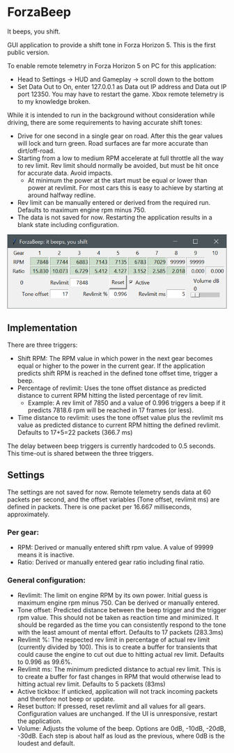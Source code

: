 # ForzaBeep
It beeps, you shift.

GUI application to provide a shift tone in Forza Horizon 5. This is the first public version.

To enable remote telemetry in Forza Horizon 5 on PC for this application: 
- Head to Settings -> HUD and Gameplay -> scroll down to the bottom
- Set Data Out to On, enter 127.0.0.1 as Data out IP address and Data out IP port 12350. You may have to restart the game. Xbox remote telemetry is to my knowledge broken.

While it is intended to run in the background without consideration while driving, there are some requirements to having accurate shift tones:
- Drive for one second in a single gear on road. After this the gear values will lock and turn green. Road surfaces are far more accurate than dirt/off-road.
- Starting from a low to medium RPM accelerate at full throttle all the way to rev limit. Rev limit should normally be avoided, but must be hit once for accurate data. Avoid impacts.
  - At minimum the power at the start must be equal or lower than power at revlimit. For most cars this is easy to achieve by starting at around halfway redline.
- Rev limit can be manually entered or derived from the required run. Defaults to maximum engine rpm minus 750.
- The data is not saved for now. Restarting the application results in a blank state including configuration.

![example v0.1 BMW M5 2018](images/sample-BMW-M5-2018-3.png)

## Implementation
There are three triggers:
- Shift RPM: The RPM value in which power in the next gear becomes equal or higher to the power in the current gear. If the application predicts shift RPM is reached in the defined tone offset time, trigger a beep.
- Percentage of revlimit: Uses the tone offset distance as predicted distance to current RPM hitting the listed percentage of rev limit.
  - Example: A rev limit of 7850 and a value of 0.996 triggers a beep if it predicts 7818.6 rpm will be reached in 17 frames (or less).
- Time distance to revlimit: uses the tone offset value plus the revlimit ms value as predicted distance to current RPM hitting the defined revlimit. Defaults to 17+5=22 packets (366.7 ms)

The delay between beep triggers is currently hardcoded to 0.5 seconds. This time-out is shared between the three triggers.

## Settings
The settings are not saved for now. Remote telemetry sends data at 60 packets per second, and the offset variables (Tone offset, revlimit ms) are defined in packets. There is one packet per 16.667 milliseconds, approximately.

### Per gear:
- RPM: Derived or manually entered shift rpm value. A value of 99999 means it is inactive.
- Ratio: Derived or manually entered gear ratio including final ratio.

### General configuration:
- Revlimit: The limit on engine RPM by its own power. Initial guess is maximum engine rpm minus 750. Can be derived or manually entered.
- Tone offset: Predicted distance between the beep trigger and the trigger rpm value. This should not be taken as reaction time and minimized. It should be regarded as the time you can consistently respond to the tone with the least amount of mental effort. Defaults to 17 packets (283.3ms)
- Revlimit %: The respected rev limit in percentage of actual rev limit (currently divided by 100). This is to create a buffer for transients that could cause the engine to cut out due to hitting actual rev limit. Defaults to 0.996 as 99.6%.
- Revlimit ms: The minimum predicted distance to actual rev limit. This is to create a buffer for fast changes in RPM that would otherwise lead to hitting actual rev limit. Defaults to 5 packets (83ms)
- Active tickbox: If unticked, application will not track incoming packets and therefore not beep or update.
- Reset button: If pressed, reset revlimit and all values for all gears. Configuration values are unchanged. If the UI is unresponsive, restart the application.
- Volume: Adjusts the volume of the beep. Options are 0dB, -10dB, -20dB, -30dB. Each step is about half as loud as the previous, where 0dB is the loudest and default.
